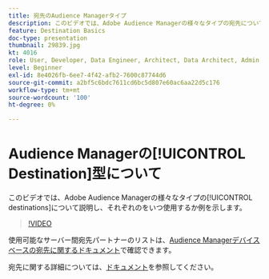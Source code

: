 ```yaml
---
title: 宛先のAudience Managerタイプ
description: このビデオでは、Adobe Audience Managerの様々なタイプの宛先について説明し、各をいつ使用するかの例を示します。
feature: Destination Basics
doc-type: presentation
thumbnail: 29839.jpg
kt: 4016
role: User, Developer, Data Engineer, Architect, Data Architect, Admin, Leader
level: Beginner
exl-id: 8e4026fb-6ee7-4f42-afb2-7600c87744d6
source-git-commit: a2bf5c6bdc7611cd6bc5d807e60ac6aa22d5c176
workflow-type: tm+mt
source-wordcount: '100'
ht-degree: 0%

---
```


# Audience Managerの[!UICONTROL Destination]型について

このビデオでは、Adobe Audience Managerの様々なタイプの[!UICONTROL destinations]について説明し、それぞれのをいつ使用するか例を示します。

>[!VIDEO](https://video.tv.adobe.com/v/29839/?quality=12)

使用可能なサーバー間宛先パートナーのリストは、[Audience Managerデバイスベースの宛先に関するドキュメント](https://experienceleague.adobe.com/docs/audience-manager/user-guide/features/destinations/device-based/device-based-destinations-list.html)で確認できます。

宛先に関する詳細については、[ドキュメント](https://experienceleague.adobe.com/docs/audience-manager/user-guide/features/destinations/destinations.html)を参照してください。
